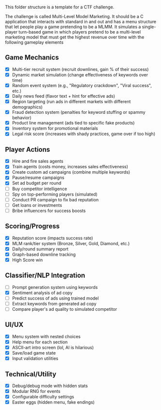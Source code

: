 This folder structure is a template for a CTF challenge. 

The challenge is called Multi-Level Model Marketing. It should be a C application that interacts with standard in and
out and has a menu structure that let people play a game pretending to be a MLMM. It simulates a single-player
turn-based game in which players pretend to be a multi-level marketing model that must get the highest revenue over time
with the following gameplay elements

##  Game Mechanics
 - [x] Multi-tier recruit system (recruit downlines, gain % of their success)
 - [x] Dynamic market simulation (change effectiveness of keywords over time)
 - [x] Random event system (e.g., "Regulatory crackdown", "Viral success", etc.)
 - [x] Daily news feed (flavor text + hint for effective ads)
 - [x] Region targeting (run ads in different markets with different demographics)
 - [x] Fraud detection system (penalties for keyword stuffing or spammy behavior)
 - [x] Product line management (ads tied to specific fake products)
 - [x] Inventory system for promotional materials
 - [x] Legal risk score (increases with shady practices, game over if too high)

## Player Actions
 - [x] Hire and fire sales agents
 - [x] Train agents (costs money, increases sales effectiveness)
 - [x] Create custom ad campaigns (combine multiple keywords)
 - [x] Pause/resume campaigns
 - [x] Set ad budget per round
 - [ ] Buy competitor intelligence
 - [ ] Spy on top-performing players (simulated)
 - [ ] Conduct PR campaign to fix bad reputation
 - [ ] Get loans or investments
 - [ ] Bribe influencers for success boosts

## Scoring/Progress
 - [x] Reputation score (impacts success rate)
 - [x] MLM rank/tier system (Bronze, Silver, Gold, Diamond, etc.)
 - [x] Daily/round summary report
 - [x] Graph-based downline tracking
 - [x] High Score win

## Classifier/NLP Integration
 - [ ] Prompt generation system using keywords
 - [x] Sentiment analysis of ad copy
 - [ ] Predict success of ads using trained model
 - [ ] Extract keywords from generated ad copy
 - [ ] Compare player's ad quality to simulated competitor

## UI/UX
 - [x] Menu system with nested choices
 - [x] Help menu for each section
 - [x] ASCII-art intro screen (lol, AI is hilarious)
 - [x] Save/load game state
 - [x] Input validation utilities

## Technical/Utility
 - [x] Debug/debug mode with hidden stats
 - [x] Modular RNG for events
 - [x] Configurable difficulty settings
 - [x] Easter eggs (hidden menu, fake endings)
